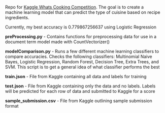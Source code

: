 Repo for <a href="https://www.kaggle.com/c/whats-cooking/"> Kaggle Whats Cooking Competition</a>. The goal is to create a machine learning model that can predict the type of cuisine based on recipe ingredients.

Currently, my best accuracy is 0.779867256637 using Logistic Regression

<b>preProcessing.py</b> - Contains functions for preprocessing data for use in a document term model made with CountVectorizer()

<b>modelComparison.py</b> - Runs a few different machine learning classifiers to compare accuracies. Checks the following classifiers: Multinomial Naive Bayes, Logistic Regression, Random Forest, Decision Tree, Extra Trees, and SVM. This script is to get a general idea of what classifier performs the best

<b>train.json</b> - File from Kaggle containing all data and labels for training

<b>test.json</b> - File from Kaggle containing only the data and no labels. Labels will be predicted for each row of data and submitted to Kaggle for a score

<b>sample_submission.csv</b> - File from Kaggle outlining sample submission format
